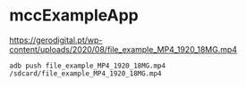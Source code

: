 # mccExampleApp

https://gerodigital.pt/wp-content/uploads/2020/08/file_example_MP4_1920_18MG.mp4

```console
adb push file_example_MP4_1920_18MG.mp4 /sdcard/file_example_MP4_1920_18MG.mp4
```
